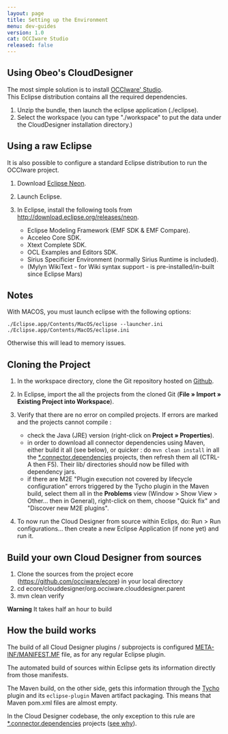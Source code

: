 ```yaml
---
layout: page
title: Setting up the Environment
menu: dev-guides
version: 1.0
cat: OCCIware Studio
released: false
---
```


## Using Obeo's CloudDesigner

The most simple solution is to install [OCCIware' Studio](/content/links.html).  
This Eclipse distribution contains all the required dependencies.

1. Unzip the bundle, then launch the eclipse application (./eclipse).  
2. Select the workspace (you can type "./workspace" to put the data under the CloudDesigner installation directory.)


## Using a raw Eclipse

It is also possible to configure a standard Eclipse distribution to run the OCCIware project.

1. Download [Eclipse Neon](http://www.eclipse.org/downloads/packages/eclipse-ide-java-developers/neon1).   
2. Launch Eclipse.  
3. In Eclipse, install the following tools from http://download.eclipse.org/releases/neon.

   * Eclipse Modeling Framework (EMF SDK & EMF Compare).
   * Acceleo Core SDK.
   * Xtext Complete SDK.
   * OCL Examples and Editors SDK.
   * Sirius Specificier Environment (normally Sirius Runtime is included).
   * (Mylyn WikiText - for Wiki syntax support - is pre-installed/in-built since Eclipse Mars)

## Notes

With MACOS, you must launch eclipse with the following options:  

	./Eclipse.app/Contents/MacOS/eclipse --launcher.ini ./Eclipse.app/Contents/MacOS/eclipse.ini
   
Otherwise this will lead to memory issues.


## Cloning the Project

1. In the workspace directory, clone the Git repository hosted on [Github](https://github.com/occiware/ecore).  
2. In Eclipse, import the all the projects from the cloned Git (**File » Import » Existing Project into Workspace**).  
3. Verify that there are no error on compiled projects. If errors are marked and the projects cannot compile :

    - check the Java (JRE) version (right-click on **Project » Properties**).
    - in order to download all connector dependencies using Maven, either build it all (see below), or quicker : do ```mvn clean install``` in all the [*.connector.dependencies](https://github.com/occiware/ecore/blob/master/clouddesigner/org.occiware.clouddesigner.occi.linkeddata.connector.dependencies) projects, then refresh them all (CTRL-A then F5). Their lib/ directories should now be filled with dependency jars.
    - if there are M2E "Plugin execution not covered by lifecycle configuration" errors triggered by the Tycho plugin in the Maven build, select them all in the **Problems** view (Window > Show View > Other... then in General), right-click on them, choose "Quick fix" and "Discover new M2E plugins".

4. To now run the Cloud Designer from source within Eclips, do: Run > Run configurations... then create a new Eclipse Application (if none yet) and run it.


## Build your own Cloud Designer from sources
1. Clone the sources from the project ecore (https://github.com/occiware/ecore) in your local directory
2. cd ecore/clouddesigner/org.occiware.clouddesigner.parent
3. mvn clean verify

**Warning**
It takes half an hour to build


## How the build works
The build of all Cloud Designer plugins / subprojects is configured [META-INF/MANIFEST.MF](https://github.com/occiware/ecore/blob/master/clouddesigner/org.occiware.clouddesigner.occi.linkeddata.connector/META-INF/MANIFEST.MF) file, as for any regular Eclipse plugin.

The automated build of sources within Eclipse gets its information directly from those manifests.

The Maven build, on the other side, gets this information through the [Tycho](http://www.vogella.com/tutorials/EclipseTycho/article.html) plugin and its ```eclipse-plugin``` Maven artifact packaging. This means that Maven pom.xml files are almost empty.

In the Cloud Designer codebase, the only exception to this rule are [*.connector.dependencies](https://github.com/occiware/ecore/blob/master/clouddesigner/org.occiware.clouddesigner.occi.linkeddata.connector.dependencies) projects ([see why](studio-creating-a-java-connector.html)).

